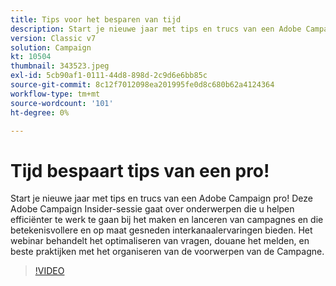 ```yaml
---
title: Tips voor het besparen van tijd
description: Start je nieuwe jaar met tips en trucs van een Adobe Campaign pro! Deze Adobe Campaign Insider-sessie gaat over onderwerpen die u helpen efficiënter te werken... (Beschrijvingen moeten tussen de 60 en 160 tekens lang zijn)
version: Classic v7
solution: Campaign
kt: 10504
thumbnail: 343523.jpeg
exl-id: 5cb90af1-0111-44d8-898d-2c9d6e6bb85c
source-git-commit: 8c12f7012098ea201995fe0d8c680b62a4124364
workflow-type: tm+mt
source-wordcount: '101'
ht-degree: 0%

---
```


# Tijd bespaart tips van een pro!

Start je nieuwe jaar met tips en trucs van een Adobe Campaign pro! Deze Adobe Campaign Insider-sessie gaat over onderwerpen die u helpen efficiënter te werk te gaan bij het maken en lanceren van campagnes en die betekenisvollere en op maat gesneden interkanaalervaringen bieden. Het webinar behandelt het optimaliseren van vragen, douane het melden, en beste praktijken met het organiseren van de voorwerpen van de Campagne.

>[!VIDEO](https://video.tv.adobe.com/v/343523/?quality=12&learn=on)
